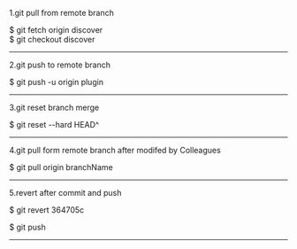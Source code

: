 1.git pull from remote branch

$ git fetch origin discover    
$ git checkout discover

------------------------------------------------------------------------

2.git push to remote branch

$ git push -u origin plugin

------------------------------------------------------------------------

3.git reset branch merge

$ git reset --hard HEAD^

------------------------------------------------------------------------

4.git pull form remote branch after modifed by Colleagues

$ git pull origin branchName

------------------------------------------------------------------------

5.revert after commit and push

$ git revert 364705c

$ git push

------------------------------------------------------------------------
